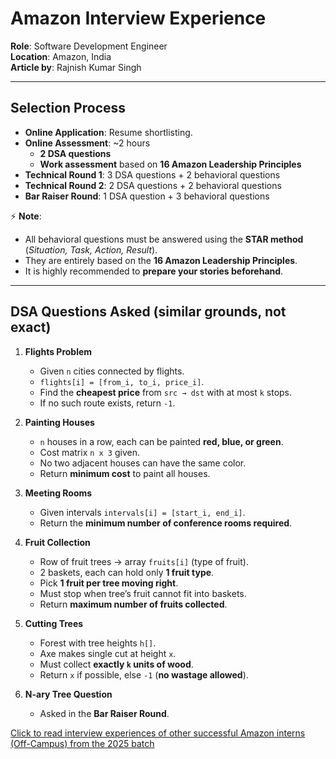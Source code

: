 # Amazon Interview Experience  

**Role**: Software Development Engineer  
**Location**: Amazon, India  
**Article by**: Rajnish Kumar Singh<br/>

---

## Selection Process  
- **Online Application**: Resume shortlisting.  
- **Online Assessment**: ~2 hours  
  - **2 DSA questions**  
  - **Work assessment** based on **16 Amazon Leadership Principles**  
- **Technical Round 1**: 3 DSA questions + 2 behavioral questions  
- **Technical Round 2**: 2 DSA questions + 2 behavioral questions  
- **Bar Raiser Round**: 1 DSA question + 3 behavioral questions  

⚡ **Note**:  
- All behavioral questions must be answered using the **STAR method** (*Situation, Task, Action, Result*).  
- They are entirely based on the **16 Amazon Leadership Principles**.  
- It is highly recommended to **prepare your stories beforehand**.  

---

## DSA Questions Asked (similar grounds, not exact)  

1. **Flights Problem**  
   - Given `n` cities connected by flights.  
   - `flights[i] = [from_i, to_i, price_i]`.  
   - Find the **cheapest price** from `src → dst` with at most `k` stops.  
   - If no such route exists, return `-1`.  

2. **Painting Houses**  
   - `n` houses in a row, each can be painted **red, blue, or green**.  
   - Cost matrix `n x 3` given.  
   - No two adjacent houses can have the same color.  
   - Return **minimum cost** to paint all houses.  

3. **Meeting Rooms**  
   - Given intervals `intervals[i] = [start_i, end_i]`.  
   - Return the **minimum number of conference rooms required**.  

4. **Fruit Collection**  
   - Row of fruit trees → array `fruits[i]` (type of fruit).  
   - 2 baskets, each can hold only **1 fruit type**.  
   - Pick **1 fruit per tree moving right**.  
   - Must stop when tree’s fruit cannot fit into baskets.  
   - Return **maximum number of fruits collected**.  

5. **Cutting Trees**  
   - Forest with tree heights `h[]`.  
   - Axe makes single cut at height `x`.  
   - Must collect **exactly `k` units of wood**.  
   - Return `x` if possible, else `-1` (**no wastage allowed**).  

6. **N-ary Tree Question**  
   - Asked in the **Bar Raiser Round**.  

[Click to read interview experiences of other successful Amazon interns (Off-Campus) from the 2025 batch](https://drive.google.com/drive/folders/1ULuJwdM-0yjOa-S1iqVaY5a_FZiVHq5t?usp=sharing)